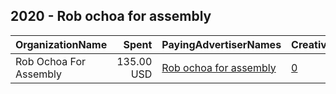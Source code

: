 ## 2020 - Rob ochoa for assembly 
|OrganizationName|Spent|PayingAdvertiserNames|CreativeUrls|Impressions|Genders|AgeBrackets|CountryCodes|BillingAddresses|CandidateBallotInformation|
|:---|---:|:---|:---|---:|:---|:---|:---|:---|:---|
|Rob Ochoa For Assembly|135.00 USD|[Rob ochoa for assembly](2020/Rob_ochoa_for_assembly.md)|[0](https://www.snap.com/political-ads/asset/d694699a0d226559a640d8778475c232a6e6282732d7ace8a7ebd7c43b6a3b57?mediaType=jpeg)|33,587||18+|united states|US|Rob Ochoa|
